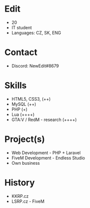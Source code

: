 # Edit

* 20
* IT student
* Languages: CZ, SK, ENG

# Contact

* Discord: NewEdit#8679

# Skills

* HTML5, CSS3, (++)
* MySQL (++)
* PHP (+)
* Lua (++++)
* GTA:V / RedM - research (++++)

# Project(s)

* Web Development - PHP + Laravel
* FiveM Development - Endless Studio
* Own business

# History

* KKRP.cz
* LSRP.cz - FiveM
